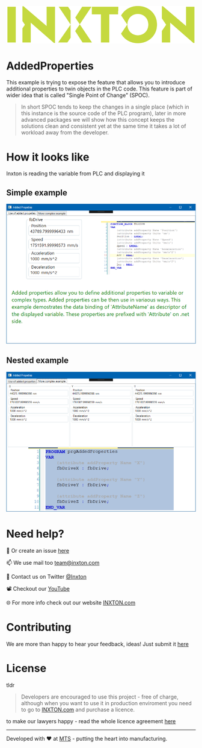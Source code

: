 ![Inxton logo](..\assets\logo.png)

#  AddedProperties

This example is trying to expose the feature that allows you to introduce additional properties to twin objects in the PLC code. This feature is part of wider idea that is called "Single Point of Change" (SPOC).

> In short SPOC tends to keep the changes in a single place (which in this instance is the source code of the PLC program), later in more advanced packages we will show how this concept keeps the solutions clean and consistent yet at the same time it takes a lot of workload away from the developer.

# How it looks like

Inxton is reading the variable from PLC and displaying it
## Simple example
![Inxton logo](..\assets\addedPropertyUse1.png)
## Nested example
![Inxton logo](..\assets\addedPropertyUse2.png)


# Need help?

🧪 Or create an issue [here](https://github.com/Inxton/Feedback/issues/new/choose)

📫 We use mail too team@inxton.com 

🐤 Contact us on Twitter [@Inxton](https://twitter.com/inxtonteam)

📽 Checkout our [YouTube](https://www.youtube.com/channel/UCB3EcnWyLSsV5gqSt8PRDXA/featured)

🌐 For more info check out our website [INXTON.com](https://www.inxton.com/)


# Contributing

We are more than happy to hear your feedback, ideas!
Just submit it [here](https://github.com/Inxton/Feedback/issues/new/choose)  


# License
tldr
> Developers are encouraged to use this project -  free of charge, although when you want to use it in production enviroment you need to go to  [INXTON.com](https://www.inxton.com/) and purchase a licence.

to make our lawyers happy - read the whole licence agreement [here](https://github.com/Inxton/about/blob/master/license.md)



---
Developed with ♥ at [MTS](https://www.mts.sk/) - putting the heart into manufacturing.
 
